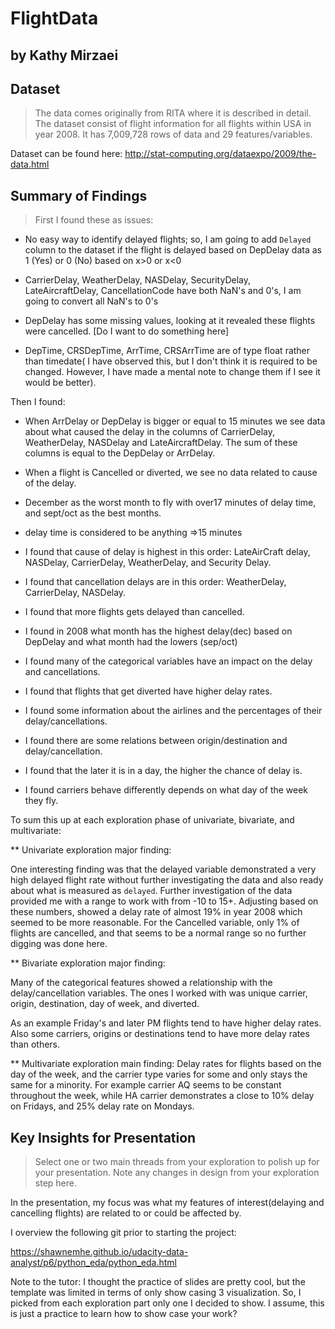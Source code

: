 # FlightData
## by Kathy Mirzaei


## Dataset

> The data comes originally from RITA where it is described in detail. The dataset consist of flight information for all flights within USA in year 2008. It has 7,009,728 rows of data and 29 features/variables. 


Dataset can be found here: http://stat-computing.org/dataexpo/2009/the-data.html 

## Summary of Findings

> First I found these as issues: 

- No easy way to identify delayed flights; so, I am going to add `Delayed` column to the dataset if the flight is delayed based on DepDelay data as 1 (Yes) or 0 (No) based on x>0 or x<0

- CarrierDelay, WeatherDelay, NASDelay, SecurityDelay, LateAircraftDelay, CancellationCode have both NaN's and 0's, I am going to convert all NaN's to 0's  

- DepDelay has some missing values, looking at it revealed these flights were cancelled. [Do I want to do something here]

- DepTime, CRSDepTime, ArrTime, CRSArrTime are of type float rather than timedate( I have observed this, but I don't think it is required to be changed. However, I have made a mental note to change them if I see it would be better).

Then I found:

* When ArrDelay or DepDelay is bigger or equal to 15 minutes we see data about what caused the delay in the columns of CarrierDelay, WeatherDelay, NASDelay and LateAircraftDelay. The sum of these columns is equal to the DepDelay or ArrDelay.
* When a flight is Cancelled or diverted, we see no data related to cause of the delay.
* December as the worst month to fly with over17 minutes of delay time, and sept/oct as the best months. 
* delay time is considered to be anything =>15 minutes
* I found that cause of delay is highest in this order: LateAirCraft delay, NASDelay, CarrierDelay, WeatherDelay, and Security Delay.

* I found that cancellation delays are in this order: WeatherDelay, CarrierDelay, NASDelay.

* I found that more flights gets delayed than cancelled.
* I found in 2008 what month has the highest delay(dec) based on DepDelay and what month had the lowers (sep/oct)
* I found many of the categorical variables have an impact on the delay and cancellations.
* I found that flights that get diverted have higher delay rates.
* I found some information about the airlines and the percentages of their delay/cancellations.
* I found there are some relations between origin/destination and delay/cancellation.

* I found that the later it is in a day, the higher the chance of delay is.

* I found carriers behave differently depends on what day of the week they fly.


To sum this up at each exploration phase of univariate, bivariate, and multivariate:

** Univariate exploration major finding:

One interesting finding was that the delayed variable demonstrated a very high delayed flight rate without further investigating the data and also ready about what is measured as `delayed`. Further investigation of the data provided me with a range to work with from -10 to 15+. Adjusting based on these numbers, showed a delay rate of almost 19% in year 2008 which seemed to be more reasonable. For the Cancelled variable, only 1% of flights are cancelled, and that seems to be a normal range so no further digging was done here.


** Bivariate exploration major finding:

Many of the categorical features showed a relationship with the delay/cancellation variables. The ones I worked with was unique carrier, origin, destination, day of week, and diverted.


As an example Friday's and later PM flights tend to have higher delay rates. Also some carriers, origins or destinations tend to have more delay rates than others. 

** Multivariate exploration main finding:
Delay rates for flights based on the day of the week, and the carrier type varies for some and only stays the same for a minority. For example carrier AQ seems to be constant throughout the week, while HA carrier demonstrates a close to 10% delay on Fridays, and 25% delay rate on Mondays.




## Key Insights for Presentation

> Select one or two main threads from your exploration to polish up for your presentation. Note any changes in design from your exploration step here.

In the presentation, my focus was what my features of interest(delaying and cancelling flights) are related to or could be affected by. 

I overview the following git prior to starting the project:

https://shawnemhe.github.io/udacity-data-analyst/p6/python_eda/python_eda.html


Note to the tutor: I thought the practice of slides are pretty cool, but the template was limited in terms of only show casing 3 visualization. So, I picked from each exploration part only one I decided to show. I assume, this is just a practice to learn how to show case your work? 